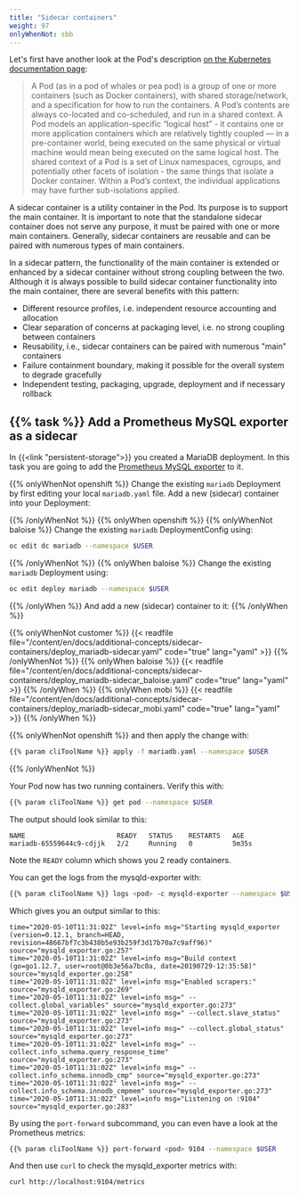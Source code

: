 ```yaml
---
title: "Sidecar containers"
weight: 97
onlyWhenNot: sbb
---
```


Let's first have another look at the Pod's description [on the Kubernetes documentation page](https://kubernetes.io/docs/concepts/workloads/pods/pod/):

> A Pod (as in a pod of whales or pea pod) is a group of one or more containers (such as Docker containers), with shared storage/network, and a specification for how to run the containers. A Pod’s contents are always co-located and co-scheduled, and run in a shared context. A Pod models an application-specific “logical host” - it contains one or more application containers which are relatively tightly coupled — in a pre-container world, being executed on the same physical or virtual machine would mean being executed on the same logical host.
> The shared context of a Pod is a set of Linux namespaces, cgroups, and potentially other facets of isolation - the same things that isolate a Docker container. Within a Pod’s context, the individual applications may have further sub-isolations applied.

A sidecar container is a utility container in the Pod. Its purpose is to support the main container. It is important to note that the standalone sidecar container does not serve any purpose, it must be paired with one or more main containers. Generally, sidecar containers are reusable and can be paired with numerous types of main containers.

In a sidecar pattern, the functionality of the main container is extended or enhanced by a sidecar container without strong coupling between the two. Although it is always possible to build sidecar container functionality into the main container, there are several benefits with this pattern:

* Different resource profiles, i.e. independent resource accounting and allocation
* Clear separation of concerns at packaging level, i.e. no strong coupling between containers
* Reusability, i.e., sidecar containers can be paired with numerous "main" containers
* Failure containment boundary, making it possible for the overall system to degrade gracefully
* Independent testing, packaging, upgrade, deployment and if necessary rollback


## {{% task %}} Add a Prometheus MySQL exporter as a sidecar

In {{<link "persistent-storage">}} you created a MariaDB deployment. In this task you are going to add the [Prometheus MySQL exporter](https://github.com/prometheus/mysqld_exporter) to it.

{{% onlyWhenNot openshift %}}
Change the existing `mariadb` Deployment by first editing your local `mariadb.yaml` file. Add a new (sidecar) container into your Deployment:

{{% /onlyWhenNot %}}
{{% onlyWhen openshift %}}
{{% onlyWhenNot baloise %}}
Change the existing `mariadb` DeploymentConfig using:

```bash
oc edit dc mariadb --namespace $USER
```

{{% /onlyWhenNot %}}
{{% onlyWhen baloise %}}
Change the existing `mariadb` Deployment using:

```bash
oc edit deploy mariadb --namespace $USER
```

{{% /onlyWhen %}}
And add a new (sidecar) container to it:
{{% /onlyWhen %}}

{{% onlyWhenNot customer %}}
{{< readfile file="/content/en/docs/additional-concepts/sidecar-containers/deploy_mariadb-sidecar.yaml" code="true" lang="yaml" >}}
{{% /onlyWhenNot %}}
{{% onlyWhen baloise %}}
{{< readfile file="/content/en/docs/additional-concepts/sidecar-containers/deploy_mariadb-sidecar_baloise.yaml" code="true" lang="yaml" >}}
{{% /onlyWhen %}}
{{% onlyWhen mobi %}}
{{< readfile file="/content/en/docs/additional-concepts/sidecar-containers/deploy_mariadb-sidecar_mobi.yaml" code="true" lang="yaml" >}}
{{% /onlyWhen %}}

{{% onlyWhenNot openshift %}}
and then apply the change with:

```bash
{{% param cliToolName %}} apply -f mariadb.yaml --namespace $USER
```
{{% /onlyWhenNot %}}

Your Pod now has two running containers. Verify this with:

```bash
{{% param cliToolName %}} get pod --namespace $USER
```

The output should look similar to this:

```
NAME                       READY   STATUS    RESTARTS   AGE
mariadb-65559644c9-cdjjk   2/2     Running   0          5m35s
```

Note the `READY` column which shows you 2 ready containers.

You can get the logs from the mysqld-exporter with:

```bash
{{% param cliToolName %}} logs <pod> -c mysqld-exporter --namespace $USER
```

Which gives you an output similar to this:

```
time="2020-05-10T11:31:02Z" level=info msg="Starting mysqld_exporter (version=0.12.1, branch=HEAD, revision=48667bf7c3b438b5e93b259f3d17b70a7c9aff96)" source="mysqld_exporter.go:257"
time="2020-05-10T11:31:02Z" level=info msg="Build context (go=go1.12.7, user=root@0b3e56a7bc0a, date=20190729-12:35:58)" source="mysqld_exporter.go:258"
time="2020-05-10T11:31:02Z" level=info msg="Enabled scrapers:" source="mysqld_exporter.go:269"
time="2020-05-10T11:31:02Z" level=info msg=" --collect.global_variables" source="mysqld_exporter.go:273"
time="2020-05-10T11:31:02Z" level=info msg=" --collect.slave_status" source="mysqld_exporter.go:273"
time="2020-05-10T11:31:02Z" level=info msg=" --collect.global_status" source="mysqld_exporter.go:273"
time="2020-05-10T11:31:02Z" level=info msg=" --collect.info_schema.query_response_time" source="mysqld_exporter.go:273"
time="2020-05-10T11:31:02Z" level=info msg=" --collect.info_schema.innodb_cmp" source="mysqld_exporter.go:273"
time="2020-05-10T11:31:02Z" level=info msg=" --collect.info_schema.innodb_cmpmem" source="mysqld_exporter.go:273"
time="2020-05-10T11:31:02Z" level=info msg="Listening on :9104" source="mysqld_exporter.go:283"
```

By using the `port-forward` subcommand, you can even have a look at the Prometheus metrics:

```bash
{{% param cliToolName %}} port-forward <pod> 9104 --namespace $USER
```

And then use `curl` to check the mysqld_exporter metrics with:

```bash
curl http://localhost:9104/metrics
```
